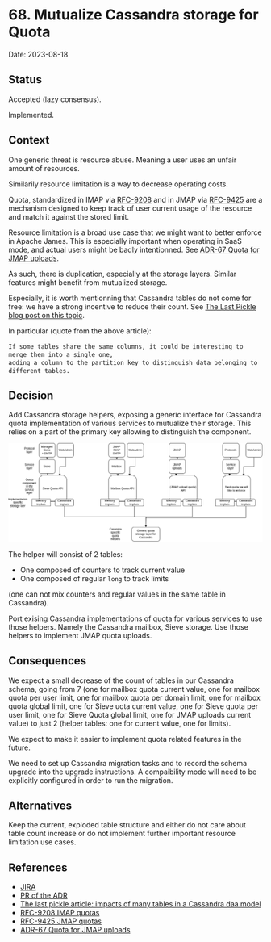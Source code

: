 # 68. Mutualize Cassandra storage for Quota

Date: 2023-08-18

## Status

Accepted (lazy consensus).

Implemented.

## Context

One generic threat is resource abuse. Meaning a user uses an unfair amount of resources.

Similarily resource limitation is a way to decrease operating costs.

Quota, standardized in IMAP via [RFC-9208](https://www.rfc-editor.org/rfc/rfc9208.html) and in JMAP via
[RFC-9425](https://datatracker.ietf.org/doc/rfc9425/) are a mechanism designed to keep track of
user current usage of the resource and match it against the stored limit.

Resource limitation is a broad use case that we might want to better enforce in Apache James. This is especially
important when operating in SaaS mode, and actual users might be badly intentionned. See
[ADR-67 Quota for JMAP uploads](0067-quota-for-jmap-uploads.md).

As such, there is duplication, especially at the storage layers. Similar features might benefit from mutualized storage.

Especially, it is worth mentionning that Cassandra tables do not come for free: we have a strong incentive to reduce their count.
See [The Last Pickle blog post on this topic](https://thelastpickle.com/blog/2020/11/25/impacts-of-many-tables-on-cassandra.html).

In particular (quote from the above article):

```
If some tables share the same columns, it could be interesting to merge them into a single one, 
adding a column to the partition key to distinguish data belonging to different tables.
```

## Decision

Add Cassandra storage helpers, exposing a generic interface for Cassandra quota implementation of various services to mutualize their
storage. This relies on a part of the primary key allowing to distinguish the component.

![Architecture diagram for quota related features](img/adr-68-architecture-diagram.png)

The helper will consist of 2 tables:
- One composed of counters to track current value
- One composed of regular `long` to track limits

(one can not mix counters and regular values in the same table in Cassandra).

Port exising Cassandra implementations of quota for various services to use those helpers. Namely the Cassandra mailbox, Sieve storage. Use those
helpers to implement JMAP quota uploads.

## Consequences

We expect a small decrease of the count of tables in our Cassandra schema, going from 7 (one for mailbox quota current value, one for mailbox quota
per user limit, one for mailbox quota per domain limit, one for mailbox quota global limit, one for Sieve uota current value, one for Sieve quota
per user limit, one for Sieve Quota global limit, one for JMAP uploads current value) to just 2 (helper tables: one for current value, one for limits).

We expect to make it easier to implement quota related features in the future.

We need to set up Cassandra migration tasks and to record the schema upgrade into the upgrade instructions. A compaibility mode will need to be
explicitly configured in order to run the migration.

## Alternatives

Keep the current, exploded table structure and either do not care about table count increase or do not implement further important resource limitation
use cases.

## References

- [JIRA](https://issues.apache.org/jira/projects/JAMES/issues/JAMES-3926)
- [PR of the ADR](https://github.com/apache/james-project/pull/1692)
- [The last pickle article: impacts of many tables in a Cassandra daa model](https://thelastpickle.com/blog/2020/11/25/impacts-of-many-tables-on-cassandra.html)
- [RFC-9208 IMAP quotas](https://www.rfc-editor.org/rfc/rfc9208.html)
- [RFC-9425 JMAP quotas](https://datatracker.ietf.org/doc/rfc9425/)
- [ADR-67 Quota for JMAP uploads](0067-quota-for-jmap-uploads.md)